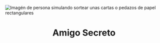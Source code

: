 ![Imagén de persona simulando sortear unas cartas o pedazos de papel rectangulares]([https://pasteboard.co/2PdFFKzCVlJG.png](https://gcdnb.pbrd.co/images/2PdFFKzCVlJG.png?o=1))
<h1 align="center"> Amigo Secreto </h1>

